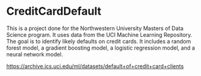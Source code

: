 # CreditCardDefault

This is a project done for the Northwestern University Masters of Data Science program.
It uses data from the UCI Machine Learning Repository. The goal is to identify likely defaults on credit cards. It includes a random forest model, a gradient boosting model, a logistic regression model, and a neural network model.

https://archive.ics.uci.edu/ml/datasets/default+of+credit+card+clients

